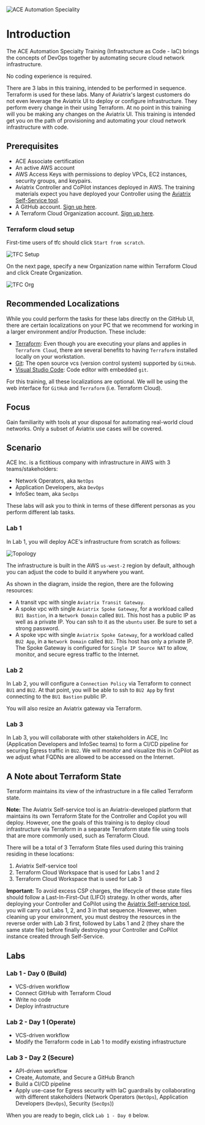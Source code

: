 ![ACE Automation Speciality](images/ace_automation_banner.png)

# Introduction

The ACE Automation Specialty Training (Infrastructure as Code - IaC) brings the concepts of DevOps together by automating secure cloud network infrastructure.

No coding experience is required.

There are 3 labs in this training, intended to be performed in sequence. Terraform is used for these labs. Many of Aviatrix's largest customers do not even leverage the Aviatrix UI to deploy or configure infrastructure. They perform every change in their using Terraform. At no point in this training will you be making any changes on the Aviatrix UI. This training is intended get you on the path of provisioning and automating your cloud network infrastructure with code.

## Prerequisites

- ACE Associate certification
- An active AWS account
- AWS Access Keys with permissions to deploy VPCs, EC2 instances, security groups, and keypairs.
- Aviatrix Controller and CoPilot instances deployed in AWS. The training materials expect you have deployed your Controller using the [Aviatrix Self-Service tool](https://selfservice.aviatrix.com).
- A GitHub account. [Sign up here](https://github.com/signup).
- A Terraform Cloud Organization account. [Sign up here](https://app.terraform.io/signup/account).

### Terraform cloud setup

First-time users of tfc should click `Start from scratch`.

![TFC Setup](images/intro-tfc-1.png)

On the next page, specify a new Organization name within Terraform Cloud and click Create Organization.

![TFC Org](images/intro-tfc-2.png)

## Recommended Localizations

While you could perform the tasks for these labs directly on the GitHub UI, there are certain localizations on your PC that we recommend for working in a larger environment and/or Production. These include:

- [Terraform](https://developer.hashicorp.com/terraform/downloads): Even though you are executing your plans and applies in `Terraform Cloud`, there are several benefits to having `Terraform` installed locally on your workstation.
- [Git](https://git-scm.com/): The open source vcs (version control system) supported by `GitHub`.
- [Visual Studio Code](https://code.visualstudio.com/download): Code editor with embedded `git`.

For this training, all these localizations are optional. We will be using the web interface for `GitHub` and `Terraform` (i.e. Terraform Cloud).

## Focus

Gain familiarity with tools at your disposal for automating real-world cloud networks. Only a subset of Aviatrix use cases will be covered.

## Scenario

ACE Inc. is a fictitious company with infrastructure in AWS with 3 teams/stakeholders:

- Network Operators, aka `NetOps`
- Application Developers, aka `DevOps`
- InfoSec team, aka `SecOps`

These labs will ask you to think in terms of these different personas as you perform different lab tasks.

### Lab 1

In Lab 1, you will deploy ACE's infrastructure from scratch as follows:

![Topology](images/intro-topology.png)

The infrastructure is built in the AWS `us-west-2` region by default, although you can adjust the code to build it anywhere you want.

As shown in the diagram, inside the region, there are the following resources:

- A transit vpc with single `Aviatrix Transit Gateway`.
- A spoke vpc with single `Aviatrix Spoke Gateway`, for a workload called `BU1 Bastion`, in a `Network Domain` called `BU1`. This host has a public IP as well as a private IP. You can ssh to it as the `ubuntu` user. Be sure to set a strong password.
- A spoke vpc with single `Aviatrix Spoke Gateway`, for a workload called `BU2 App`, in a `Network Domain` called `BU2`. This host has only a private IP. The Spoke Gateway is configured for `Single IP Source NAT` to allow, monitor, and secure egress traffic to the Internet.

### Lab 2

In Lab 2, you will configure a `Connection Policy` via Terraform to connect `BU1` and `BU2`. At that point, you will be able to ssh to `BU2 App` by first connecting to the `BU1 Bastion` public IP.

You will also resize an Aviatrix gateway via Terraform.

### Lab 3

In Lab 3, you will collaborate with other stakeholders in ACE, Inc (Application Developers and InfoSec teams) to form a CI/CD pipeline for securing Egress traffic in `BU2`. We will monitor and visualize this in CoPilot as we adjust what FQDNs are allowed to be accessed on the Internet.

## A Note about Terraform State

Terraform maintains its view of the infrastructure in a file called Terraform state.

**Note:** The Aviatrix Self-service tool is an Aviatrix-developed platform that maintains its own Terraform State for the Controller and Copilot you will deploy. However, one the goals of this training is to deploy cloud infrastructure via Terraform in a separate Terraform state file using tools that are more commonly used, such as Terraform Cloud.

There will be a total of 3 Terraform State files used during this training residing in these locations:

1. Aviatrix Self-service tool
2. Terraform Cloud Workspace that is used for Labs 1 and 2
3. Terraform Cloud Workspace that is used for Lab 3

**Important:** To avoid excess CSP charges, the lifecycle of these state files should follow a Last-In-First-Out (LIFO) strategy. In other words, after deploying your Controller and CoPilot using the [Aviatrix Self-service tool](https://selfservice.aviatrix.com), you will carry out Labs 1, 2, and 3 in that sequence. However, when cleaning up your environment, you must destroy the resources in the reverse order with Lab 3 first, followed by Labs 1 and 2 (they share the same state file) before finally destroying your Controller and CoPilot instance created through Self-Service.

## Labs

### Lab 1 - Day 0 (Build)

- VCS-driven workflow
- Connect GitHub with Terraform Cloud
- Write no code
- Deploy infrastructure

### Lab 2 - Day 1 (Operate)

- VCS-driven workflow
- Modify the Terraform code in Lab 1 to modify existing infrastructure

### Lab 3 - Day 2 (Secure)

- API-driven workflow
- Create, Automate, and Secure a GitHub Branch
- Build a CI/CD pipeline
- Apply use-case for Egress security with IaC guardrails by collaborating with different stakeholders (Network Operators (`NetOps`), Application Developers (`DevOps`), Security (`SecOps`))

When you are ready to begin, click `Lab 1 - Day 0` below.
